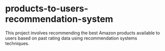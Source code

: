 # products-to-users-recommendation-system
This project involves recommending the best Amazon products available to users based on past rating data using recommendation systems techniques.
